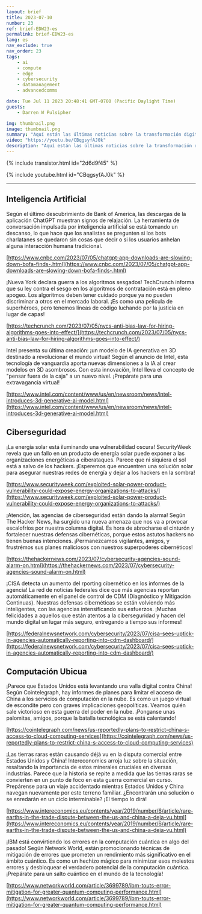 ```yaml
---
layout: brief
title: 2023-07-10
number: 23
ref: brief-EDW23-es
permalink: brief-EDW23-es
lang: es
nav_exclude: true
nav_order: 23
tags:
    - ai
    - compute
    - edge
    - cybersecurity
    - datamanagement
    - advancedcomms

date: Tue Jul 11 2023 20:48:41 GMT-0700 (Pacific Daylight Time)
guests:
    - Darren W Pulsipher

img: thumbnail.png
image: thumbnail.png
summary: "Aquí están las últimas noticias sobre la transformación digital para el 10 de julio de 2023. La guerra comercial en curso está empezando a afectar los servicios en la nube. Además, hay especulaciones de que la euforia alrededor de la inteligencia artificial generativa puede estar disminuyendo. En el ámbito de la ciberseguridad, existen preocupaciones acerca de si estamos haciendo lo suficiente para mantenernos un paso adelante de los actores maliciosos."
video: "https://youtu.be/CBqgsyfAJ0k"
description: "Aquí están las últimas noticias sobre la transformación digital para el 10 de julio de 2023. La guerra comercial en curso está empezando a afectar los servicios en la nube. Además, hay especulaciones de que la euforia alrededor de la inteligencia artificial generativa puede estar disminuyendo. En el ámbito de la ciberseguridad, existen preocupaciones acerca de si estamos haciendo lo suficiente para mantenernos un paso adelante de los actores maliciosos."
---
```



{% include transistor.html id="2d6d9f45" %}



{% include youtube.html id="CBqgsyfAJ0k" %}


---

## Inteligencia Artificial

Según el último descubrimiento de Bank of America, las descargas de la aplicación ChatGPT muestran signos de relajación. La herramienta de conversación impulsada por inteligencia artificial se está tomando un descanso, lo que hace que los analistas se pregunten si los bots charlatanes se quedaron sin cosas que decir o si los usuarios anhelan alguna interacción humana tradicional.

[https://www.cnbc.com/2023/07/05/chatgpt-app-downloads-are-slowing-down-bofa-finds-.html](https://www.cnbc.com/2023/07/05/chatgpt-app-downloads-are-slowing-down-bofa-finds-.html)

¡Nueva York declara guerra a los algoritmos sesgados! TechCrunch informa que su ley contra el sesgo en los algoritmos de contratación está en pleno apogeo. Los algoritmos deben tener cuidado porque ya no pueden discriminar a otros en el mercado laboral. ¡Es como una película de superhéroes, pero tenemos líneas de código luchando por la justicia en lugar de capas!

[https://techcrunch.com/2023/07/05/nycs-anti-bias-law-for-hiring-algorithms-goes-into-effect/](https://techcrunch.com/2023/07/05/nycs-anti-bias-law-for-hiring-algorithms-goes-into-effect/)

Intel presenta su última creación: ¡un modelo de IA generativa en 3D destinado a revolucionar el mundo virtual! Según el anuncio de Intel, esta tecnología de vanguardia aporta nuevas dimensiones a la IA al crear modelos en 3D asombrosos. Con esta innovación, Intel lleva el concepto de "pensar fuera de la caja" a un nuevo nivel. ¡Prepárate para una extravagancia virtual!

[https://www.intel.com/content/www/us/en/newsroom/news/intel-introduces-3d-generative-ai-model.html](https://www.intel.com/content/www/us/en/newsroom/news/intel-introduces-3d-generative-ai-model.html)

## Ciberseguridad

¡La energía solar está iluminando una vulnerabilidad oscura! SecurityWeek revela que un fallo en un producto de energía solar puede exponer a las organizaciones energéticas a ciberataques. Parece que ni siquiera el sol está a salvo de los hackers. ¡Esperemos que encuentren una solución solar para asegurar nuestras redes de energía y dejar a los hackers en la sombra!

[https://www.securityweek.com/exploited-solar-power-product-vulnerability-could-expose-energy-organizations-to-attacks/](https://www.securityweek.com/exploited-solar-power-product-vulnerability-could-expose-energy-organizations-to-attacks/)

¡Atención, las agencias de ciberseguridad están dando la alarma! Según The Hacker News, ha surgido una nueva amenaza que nos va a provocar escalofríos por nuestra columna digital. Es hora de abrocharse el cinturón y fortalecer nuestras defensas cibernéticas, porque estos astutos hackers no tienen buenas intenciones. ¡Permanezcamos vigilantes, amigos, y frustrémos sus planes maliciosos con nuestros superpoderes cibernéticos!

[https://thehackernews.com/2023/07/cybersecurity-agencies-sound-alarm-on.html](https://thehackernews.com/2023/07/cybersecurity-agencies-sound-alarm-on.html)

¡CISA detecta un aumento del rporting cibernético en los informes de la agencia! La red de noticias federales dice que más agencias reportan automáticamente en el panel de control de CDM (Diagnóstico y Mitigación Continuas). Nuestras defensas cibernéticas se están volviendo más inteligentes, con las agencias intensificando sus esfuerzos. ¡Muchas felicidades a aquellos que están atentos a la ciberseguridad y hacen del mundo digital un lugar más seguro, entregando a tiempo sus informes!

[https://federalnewsnetwork.com/cybersecurity/2023/07/cisa-sees-uptick-in-agencies-automatically-reporting-into-cdm-dashboard/](https://federalnewsnetwork.com/cybersecurity/2023/07/cisa-sees-uptick-in-agencies-automatically-reporting-into-cdm-dashboard/)

## Computación Ubicua

¡Parece que Estados Unidos está levantando una valla digital contra China! Según Cointelegraph, hay informes de planes para limitar el acceso de China a los servicios de computación en la nube. Es como un juego virtual de escondite pero con graves implicaciones geopolíticas. Veamos quién sale victorioso en esta guerra del poder en la nube. ¡Ponganse unas palomitas, amigos, porque la batalla tecnológica se está calentando!

[https://cointelegraph.com/news/us-reportedly-plans-to-restrict-china-s-access-to-cloud-computing-services](https://cointelegraph.com/news/us-reportedly-plans-to-restrict-china-s-access-to-cloud-computing-services)

¡Las tierras raras están causando déjà vu en la disputa comercial entre Estados Unidos y China! Intereconomics arroja luz sobre la situación, resaltando la importancia de estos minerales cruciales en diversas industrias. Parece que la historia se repite a medida que las tierras raras se convierten en un punto de foco en esta guerra comercial en curso. Prepárense para un viaje accidentado mientras Estados Unidos y China navegan nuevamente por este terreno familiar. ¿Encontrarán una solución o se enredarán en un ciclo interminable? ¡El tiempo lo dirá!

[https://www.intereconomics.eu/contents/year/2019/number/6/article/rare-earths-in-the-trade-dispute-between-the-us-and-china-a-deja-vu.html](https://www.intereconomics.eu/contents/year/2019/number/6/article/rare-earths-in-the-trade-dispute-between-the-us-and-china-a-deja-vu.html)

¡IBM está convirtiendo los errores en la computación cuántica en algo del pasado! Según Network World, están promocionando técnicas de mitigación de errores que prometen un rendimiento más significativo en el ámbito cuántico. Es como un hechizo mágico para minimizar esos molestos errores y desbloquear el verdadero potencial de la computación cuántica. ¡Prepárate para un salto cuántico en el mundo de la tecnología!

[https://www.networkworld.com/article/3699789/ibm-touts-error-mitigation-for-greater-quantum-computing-performance.html](https://www.networkworld.com/article/3699789/ibm-touts-error-mitigation-for-greater-quantum-computing-performance.html)


